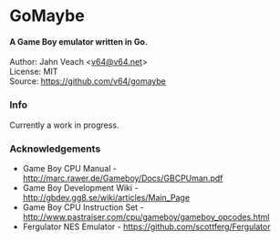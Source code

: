 # GoMaybe
#### A Game Boy emulator written in Go.

Author: Jahn Veach &lt;v64@v64.net&gt;  
License: MIT  
Source: https://github.com/v64/gomaybe  

### Info
Currently a work in progress.

### Acknowledgements
* Game Boy CPU Manual - http://marc.rawer.de/Gameboy/Docs/GBCPUman.pdf
* Game Boy Development Wiki - http://gbdev.gg8.se/wiki/articles/Main_Page
* Game Boy CPU Instruction Set - http://www.pastraiser.com/cpu/gameboy/gameboy_opcodes.html
* Fergulator NES Emulator - https://github.com/scottferg/Fergulator
